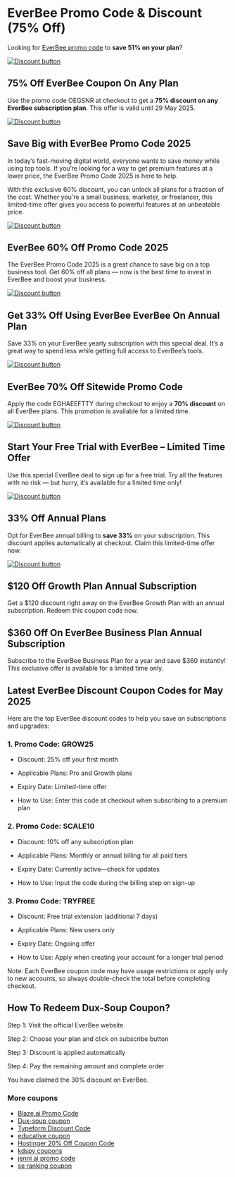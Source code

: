 # EverBee Promo Code & Discount (75% Off)

Looking for [EverBee promo code](https://www.everbee.io/?via=salman) to **save 51% on your plan**?

[![Discount button](https://github.com/user-attachments/assets/1e2ea46a-b0bb-4a26-aa1a-9ca4562712ad)](https://www.everbee.io/?via=salman)

## 75% Off EverBee Coupon On Any Plan

Use the promo code OEGSNR at checkout to get a **75% discount on any EverBee subscription plan**. This offer is valid until 29 May 2025.

[![Discount button](https://github.com/user-attachments/assets/1e2ea46a-b0bb-4a26-aa1a-9ca4562712ad)](https://www.everbee.io/?via=salman)

## Save Big with EverBee Promo Code 2025

In today’s fast-moving digital world, everyone wants to save money while using top tools. If you’re looking for a way to get premium features at a lower price, the EverBee Promo Code 2025 is here to help.

With this exclusive 60% discount, you can unlock all plans for a fraction of the cost. Whether you're a small business, marketer, or freelancer, this limited-time offer gives you access to powerful features at an unbeatable price.

[![Discount button](https://github.com/user-attachments/assets/1e2ea46a-b0bb-4a26-aa1a-9ca4562712ad)](https://www.everbee.io/?via=salman)

## EverBee 60% Off Promo Code 2025

The EverBee Promo Code 2025 is a great chance to save big on a top business tool. Get 60% off all plans — now is the best time to invest in EverBee and boost your business.

[![Discount button](https://github.com/user-attachments/assets/1e2ea46a-b0bb-4a26-aa1a-9ca4562712ad)](https://www.everbee.io/?via=salman)

## Get 33% Off Using EverBee EverBee On Annual Plan

Save 33% on your EverBee yearly subscription with this special deal. It’s a great way to spend less while getting full access to EverBee’s tools.

[![Discount button](https://github.com/user-attachments/assets/1e2ea46a-b0bb-4a26-aa1a-9ca4562712ad)](https://www.everbee.io/?via=salman)

## EverBee 70% Off Sitewide Promo Code

Apply the code EGHAEEFTTY during checkout to enjoy a **70% discount** on all EverBee plans. This promotion is available for a limited time.

[![Discount button](https://github.com/user-attachments/assets/1e2ea46a-b0bb-4a26-aa1a-9ca4562712ad)](https://www.everbee.io/?via=salman)

## Start Your Free Trial with EverBee – Limited Time Offer

Use this special EverBee deal to sign up for a free trial. Try all the features with no risk — but hurry, it’s available for a limited time only!

[![Discount button](https://github.com/user-attachments/assets/1e2ea46a-b0bb-4a26-aa1a-9ca4562712ad)](https://www.everbee.io/?via=salman)

## 33% Off Annual Plans

Opt for EverBee annual billing to **save 33%** on your subscription. This discount applies automatically at checkout. Claim this limited-time offer now.

[![Discount button](https://github.com/user-attachments/assets/1e2ea46a-b0bb-4a26-aa1a-9ca4562712ad)](https://www.everbee.io/?via=salman)

## $120 Off Growth Plan Annual Subscription

Get a $120 discount right away on the EverBee Growth Plan with an annual subscription. Redeem this coupon code now.

## $360 Off On EverBee Business Plan Annual Subscription

Subscribe to the EverBee Business Plan for a year and save $360 instantly! This exclusive offer is available for a limited time only.

## Latest EverBee Discount Coupon Codes for May 2025

Here are the top EverBee discount codes to help you save on subscriptions and upgrades:

### 1. Promo Code: GROW25

* Discount: 25% off your first month

* Applicable Plans: Pro and Growth plans

* Expiry Date: Limited-time offer

* How to Use: Enter this code at checkout when subscribing to a premium plan

### 2. Promo Code: SCALE10

* Discount: 10% off any subscription plan

* Applicable Plans: Monthly or annual billing for all paid tiers

* Expiry Date: Currently active—check for updates

* How to Use: Input the code during the billing step on sign-up

### 3. Promo Code: TRYFREE

* Discount: Free trial extension (additional 7 days)

* Applicable Plans: New users only

* Expiry Date: Ongoing offer

* How to Use: Apply when creating your account for a longer trial period

Note: Each EverBee coupon code may have usage restrictions or apply only to new accounts, so always double-check the total before completing checkout.

## How To Redeem Dux-Soup Coupon?

Step 1: Visit the official EverBee website.

Step 2: Choose your plan and click on subscribe button

Step 3: Discount is applied automatically

Step 4: Pay the remaining amount and complete order

You have claimed the 30% discount on EverBee.

### More coupons

* [Blaze.ai Promo Code](https://github.com/williamssw/Blaze/)
* [Dux-soup coupon](https://github.com/williamssw/Dux/)
* [Typeform Discount Code](https://github.com/pauld34rf/Typeform/)
* [educative coupon](https://github.com/pauld34rf/Educative/)
* [Hostinger 20% Off Coupon Code](https://github.com/pauld34rf/Hostinger/)
* [kdspy coupons](https://github.com/williamssw/kdspy)
* [jenni ai promo code](https://github.com/SERankingCoupon/Jenni/)
* [se ranking coupon](https://github.com/SERankingCoupon/discount/)
